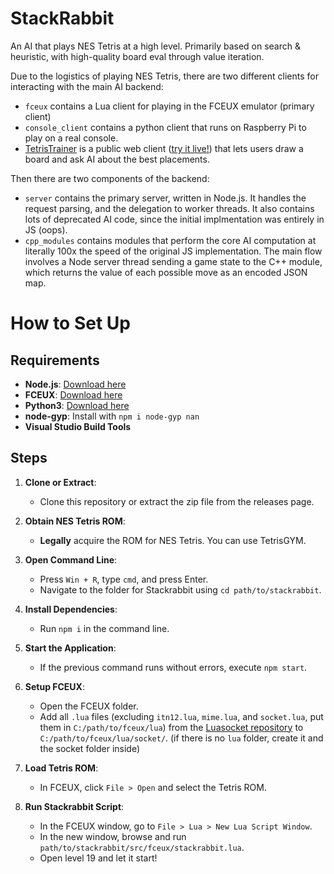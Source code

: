 # StackRabbit

An AI that plays NES Tetris at a high level. Primarily based on search & heuristic, with high-quality board eval through value iteration.

Due to the logistics of playing NES Tetris, there are two different clients for interacting with the main AI backend:

- `fceux` contains a Lua client for playing in the FCEUX emulator (primary client)
-  `console_client` contains a python client that runs on Raspberry Pi to play on a real console.
- [TetrisTrainer](https://github.com/GregoryCannon/TetrisTrainer) is a public web client ([try it live!](https://gregorycannon.github.io/TetrisTrainer)) that lets users draw a board and ask AI about the best placements.


Then there are two components of the backend:

- `server` contains the primary server, written in Node.js. It handles the request parsing, and the delegation to worker threads. It also contains lots of deprecated AI code, since the initial implmentation was entirely in JS (oops).
- `cpp_modules` contains modules that perform the core AI computation at literally 100x the speed of the original JS implementation. The main flow involves a Node server thread sending a game state to the C++ module, which returns the value of each possible move as an encoded JSON map.


# How to Set Up

## Requirements

- **Node.js**: [Download here](https://nodejs.org)
- **FCEUX**: [Download here](https://fceux.com)
- **Python3**: [Download here](https://python.org)
- **node-gyp**: Install with `npm i node-gyp nan`
- **Visual Studio Build Tools**

## Steps

1. **Clone or Extract**:
   - Clone this repository or extract the zip file from the releases page.

2. **Obtain NES Tetris ROM**:
   - **Legally** acquire the ROM for NES Tetris. You can use TetrisGYM.

3. **Open Command Line**:
   - Press `Win + R`, type `cmd`, and press Enter.
   - Navigate to the folder for Stackrabbit using `cd path/to/stackrabbit`.

4. **Install Dependencies**:
   - Run `npm i` in the command line.

5. **Start the Application**:
   - If the previous command runs without errors, execute `npm start`.

6. **Setup FCEUX**:
   - Open the FCEUX folder.
   - Add all `.lua` files (excluding `itn12.lua`, `mime.lua`, and `socket.lua`, put them in `C:/path/to/fceux/lua`) from the [Luasocket repository](https://github.com/lunarmodules/luasocket) to `C:/path/to/fceux/lua/socket/`. (if there is no `lua` folder, create it and the socket folder inside)

7. **Load Tetris ROM**:
   - In FCEUX, click `File > Open` and select the Tetris ROM.

8. **Run Stackrabbit Script**:
   - In the FCEUX window, go to `File > Lua > New Lua Script Window`.
   - In the new window, browse and run `path/to/stackrabbit/src/fceux/stackrabbit.lua`.
   - Open level 19 and let it start!
